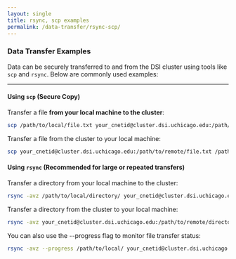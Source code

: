 ```yaml
---
layout: single
title: rsync, scp examples
permalink: /data-transfer/rsync-scp/
---
```


### Data Transfer Examples

Data can be securely transferred to and from the DSI cluster using tools like `scp` and `rsync`. Below are commonly used examples:

---

#### Using `scp` (Secure Copy)

Transfer a file **from your local machine to the cluster**:

```bash
scp /path/to/local/file.txt your_cnetid@cluster.dsi.uchicago.edu:/path/to/remote/directory/

```

Transfer a file from the cluster to your local machine:

```bash
scp your_cnetid@cluster.dsi.uchicago.edu:/path/to/remote/file.txt /path/to/local/directory/
```

#### Using `rsync` (Recommended for large or repeated transfers)

Transfer a directory from your local machine to the cluster:

```bash
rsync -avz /path/to/local/directory/ your_cnetid@cluster.dsi.uchicago.edu:/path/to/remote/directory/
```

Transfer a directory from the cluster to your local machine:

```bash
rsync -avz your_cnetid@cluster.dsi.uchicago.edu:/path/to/remote/directory/ /path/to/local/directory/
```

You can also use the --progress flag to monitor file transfer status:

```bash
rsync -avz --progress /path/to/local/ your_cnetid@cluster.dsi.uchicago.edu:/remote/path/
```

